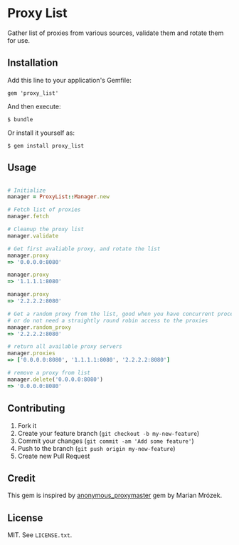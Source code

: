 # Proxy List

Gather list of proxies from various sources, validate them and rotate them for use.

## Installation

Add this line to your application's Gemfile:

    gem 'proxy_list'

And then execute:

    $ bundle

Or install it yourself as:

    $ gem install proxy_list

## Usage

```ruby

# Initialize
manager = ProxyList::Manager.new

# Fetch list of proxies
manager.fetch

# Cleanup the proxy list
manager.validate

# Get first avaliable proxy, and rotate the list
manager.proxy
=> '0.0.0.0:8080'

manager.proxy
=> '1.1.1.1:8080'

manager.proxy
=> '2.2.2.2:8080'

# Get a random proxy from the list, good when you have concurrent process
# or do not need a straightly round robin access to the proxies
manager.random_proxy
=> '2.2.2.2:8080'

# return all available proxy servers
manager.proxies
=> ['0.0.0.0:8080', '1.1.1.1:8080', '2.2.2.2:8080']

# remove a proxy from list
manager.delete('0.0.0.0:8080')
=> '0.0.0.0:8080'

```

## Contributing

1. Fork it
2. Create your feature branch (`git checkout -b my-new-feature`)
3. Commit your changes (`git commit -am 'Add some feature'`)
4. Push to the branch (`git push origin my-new-feature`)
5. Create new Pull Request

## Credit

This gem is inspired by [anonymous_proxymaster](https://github.com/rubydev/anonymous_proxymaster) gem by Marian Mrózek.

## License

MIT. See ```LICENSE.txt```.

